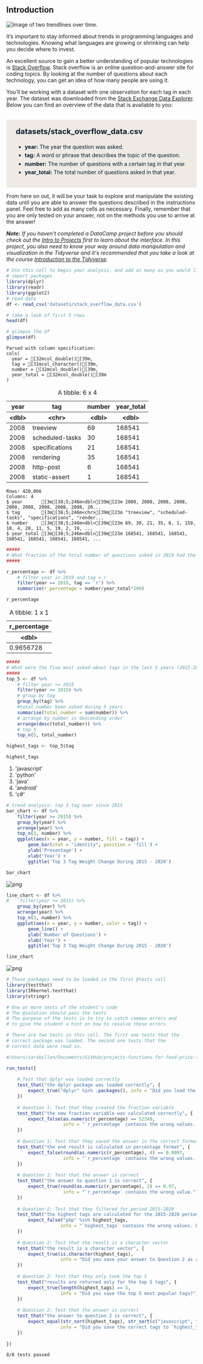 
## Introduction
<p><img src="https://assets.datacamp.com/production/project_1174/img/trendlines.jpg" alt="Image of two trendlines over time."></p>
<p>It’s important to stay informed about trends in programming languages and technologies. Knowing what languages are growing or shrinking can help you decide where to invest. </p>
<p>An excellent source to gain a better understanding of popular technologies is <a href="https://stackoverflow.com/">Stack Overflow</a>. Stack overflow is an online question-and-answer site for coding topics. By looking at the number of questions about each technology, you can get an idea of how many people are using it.</p>
<p>You'll be working with a dataset with one observation for each tag in each year. The dataset was downloaded from the <a href="https://data.stackexchange.com/">Stack Exchange Data Explorer</a>. Below you can find an overview of the data that is available to you:<br><br></p>
<div style="background-color: #efebe4; color: #05192d; text-align:left; vertical-align: middle; padding: 15px 25px 15px 25px; line-height: 1.6;">
    <div style="font-size:20px"><b>datasets/stack_overflow_data.csv</b></div>
<ul>
    <li><b>year:</b> The year the question was asked.</li>
    <li><b>tag:</b> A word or phrase that describes the topic of the question.</li>
    <li><b>number:</b> The number of questions with a certain tag in that year.</li>
    <li><b>year_total:</b> The total number of questions asked in that year.</li>
</ul>
    </div>
<p>From here on out, it will be your task to explore and manipulate the existing data until you are able to answer the questions described in the instructions panel. Feel free to add as many cells as necessary. Finally, remember that you are only tested on your answer, not on the methods you use to arrive at the answer!</p>
<p><em><strong>Note:</strong> If you haven't completed a DataCamp project before you should check out the <a href="https://projects.datacamp.com/projects/41">Intro to Projects</a> first to learn about the interface. In this project, you also need to know your way around data manipulation and visualization in the Tidyverse and it's recommended that you take a look at the course <a href="https://www.datacamp.com/courses/introduction-to-the-tidyverse">Introduction to the Tidyverse</a>.</em></p>


```R
# Use this cell to begin your analysis, and add as many as you would like!
# import packages
library(dplyr)
library(readr)
library(ggplot2)
# read data
df <- read_csv('datasets/stack_overflow_data.csv')

# take a look of first 5 rows
head(df)

# glimpse the df
glimpse(df)
```

    Parsed with column specification:
    cols(
      year = [32mcol_double()[39m,
      tag = [31mcol_character()[39m,
      number = [32mcol_double()[39m,
      year_total = [32mcol_double()[39m
    )



<table>
<caption>A tibble: 6 x 4</caption>
<thead>
	<tr><th scope=col>year</th><th scope=col>tag</th><th scope=col>number</th><th scope=col>year_total</th></tr>
	<tr><th scope=col>&lt;dbl&gt;</th><th scope=col>&lt;chr&gt;</th><th scope=col>&lt;dbl&gt;</th><th scope=col>&lt;dbl&gt;</th></tr>
</thead>
<tbody>
	<tr><td>2008</td><td>treeview       </td><td>69</td><td>168541</td></tr>
	<tr><td>2008</td><td>scheduled-tasks</td><td>30</td><td>168541</td></tr>
	<tr><td>2008</td><td>specifications </td><td>21</td><td>168541</td></tr>
	<tr><td>2008</td><td>rendering      </td><td>35</td><td>168541</td></tr>
	<tr><td>2008</td><td>http-post      </td><td> 6</td><td>168541</td></tr>
	<tr><td>2008</td><td>static-assert  </td><td> 1</td><td>168541</td></tr>
</tbody>
</table>



    Rows: 420,066
    Columns: 4
    $ year       [3m[38;5;246m<dbl>[39m[23m 2008, 2008, 2008, 2008, 2008, 2008, 2008, 2008, 2008, 20...
    $ tag        [3m[38;5;246m<chr>[39m[23m "treeview", "scheduled-tasks", "specifications", "render...
    $ number     [3m[38;5;246m<dbl>[39m[23m 69, 30, 21, 35, 6, 1, 159, 10, 4, 20, 11, 5, 19, 2, 19, ...
    $ year_total [3m[38;5;246m<dbl>[39m[23m 168541, 168541, 168541, 168541, 168541, 168541, 168541, ...



```R
#####
# What fraction of the total number of questions asked in 2019 had the R tag?
#####

r_percentage <- df %>%
    # filter year in 2019 and tag = r
    filter(year == 2019, tag == 'r') %>%
    summarise(r_percentage = number/year_total*100)

r_percentage
```


<table>
<caption>A tibble: 1 x 1</caption>
<thead>
	<tr><th scope=col>r_percentage</th></tr>
	<tr><th scope=col>&lt;dbl&gt;</th></tr>
</thead>
<tbody>
	<tr><td>0.9656728</td></tr>
</tbody>
</table>




```R
#####
# What were the five most asked-about tags in the last 5 years (2015-2020)?
#####
top_5 <- df %>%
    # filter year >= 2015
    filter(year >= 2015) %>%
    # group by tag
    group_by(tag) %>%
    #total number been asked during 5 years
    summarise(total_number = sum(number)) %>%
    # arrange by number in descending order
    arrange(desc(total_number)) %>%
    # top 5
    top_n(5, total_number)

highest_tags <- top_5$tag

highest_tags
```


<ol class=list-inline>
	<li>'javascript'</li>
	<li>'python'</li>
	<li>'java'</li>
	<li>'android'</li>
	<li>'c#'</li>
</ol>




```R
# trend analysis: top 3 tag over since 2015
bar_chart <- df %>%
    filter(year >= 2015) %>%
    group_by(year) %>%
    arrange(year) %>%
    top_n(3, number) %>%
    ggplot(aes(x = year, y = number, fill = tag)) +
        geom_bar(stat = "identity", position = 'fill') +
        ylab('Presentage') +
        xlab('Year') +
        ggtitle('Top 3 Tag Weight Change During 2015 - 2020')

bar_chart
```


![png](output_4_0.png)



```R
line_chart <- df %>%
#    filter(year >= 2015) %>%
    group_by(year) %>%
    arrange(year) %>%
    top_n(3, number) %>%
    ggplot(aes(x = year, y = number, color = tag)) +
        geom_line() +
        ylab('Number of Questions') +
        xlab('Year') +
        ggtitle('Top 3 Tag Weight Change During 2015 - 2020')

line_chart
```


![png](output_5_0.png)



```R
# These packages need to be loaded in the first @tests cell
library(testthat) 
library(IRkernel.testthat)
library(stringr)

# One or more tests of the student's code
# The @solution should pass the tests
# The purpose of the tests is to try to catch common errors and
# to give the student a hint on how to resolve these errors

# There are two tests in this cell. The first one tests that the
# correct package was loaded. The second one tests that the
# correct data were read in.

#/Users/sarabillen/Documents/GitHub/projects-functions-for-food-price-forecasts-r-unguided

run_tests({
    
    # Test that dplyr was loaded correctly
    test_that("the dplyr package was loaded correctly", {
        expect_true("dplyr" %in% .packages(), info = "Did you load the `dplyr` package? This package will help you solve the most common data manipulation challenges.")
    })
    
    # Question 1: Test that they created the fraction variable
    test_that("the new fraction variable was calculated correctly", {
        expect_false(as.numeric(r_percentage) == 52249, 
                     info = "`r_percentage` contains the wrong values. Did you create a new variable to calculate the fraction?")
    })
    
    # Question 1: Test that they saved the answer in the correct format
    test_that("the end result is calculated in percentage format", {
        expect_false(round(as.numeric(r_percentage), 4) == 0.0097, 
                     info = "`r_percentage` contains the wrong values. Did you multiply by 100 to save the answer in percentage format?")
    })
    
    # Question 1: Test that the answer is correct
    test_that("the answer to question 1 is correct", {
        expect_true(round(as.numeric(r_percentage), 2) == 0.97, 
                     info = "`r_percentage` contains the wrong value.")
    })
    
    # Question 2: Test that they filtered for period 2015-2020
    test_that("the highest tags are calculated for the 2015-2020 period", {
        expect_false("php" %in% highest_tags, 
                    info = "`highest_tags` contains the wrong values. Did you filter for the period 2015-2020?")
    })
    
    # Question 2: Test that the result is a character vector
    test_that("the result is a character vector", {
        expect_true(is.character(highest_tags),
                    info = "Did you save your answer to Question 2 as a character vector?")
    })
    
    # Question 2: Test that they only took the top 5
    test_that("results are returned only for the top 5 tags", {
        expect_true(length(highest_tags) == 5, 
                    info = "Did you save the top 5 most popular tags?")
    })
    
    # Question 2: Test that the answer is correct
    test_that("the answer to question 2 is correct", {
        expect_equal(str_sort(highest_tags), str_sort(c("javascript", "python", "java", "android", "c#")), 
                    info = "Did you save the correct tags to `highest_tags`?")
    })
    
})
```






    8/8 tests passed

